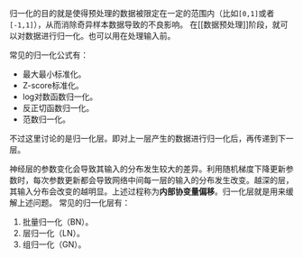 归一化的目的就是使得预处理的数据被限定在一定的范围内（比如`[0,1]`或者`[-1,1]`），从而消除奇异样本数据导致的不良影响。
在[[数据预处理]]阶段，就可以对数据进行归一化。也可以用在处理输入前。

常见的归一化公式有：
- 最大最小标准化。
- Z-score标准化。
- log对数函数归一化。
- 反正切函数归一化。
- 范数归一化。


不过这里讨论的是归一化层。即对上一层产生的数据进行归一化后，再传递到下一层。

神经层的参数变化会导致其输入的分布发生较大的差异。利用随机梯度下降更新参数时，每次参数更新都会导致网络中间每一层的输入的分布发生改变。越深的层，其输入分布会改变的越明显。上述过程称为**内部协变量偏移**。归一化层就是用来缓解上述问题。
常见的归一化层有：
1. 批量归一化（BN）。
2. 层归一化（LN）。
3. 组归一化（GN）。
